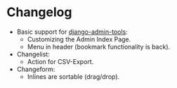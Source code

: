 # Changelog #

  * Basic support for [django-admin-tools](http://bitbucket.org/izi/django-admin-tools/wiki/Home):
    * Customizing the Admin Index Page.
    * Menu in header (bookmark functionality is back).
  * Changelist:
    * Action for CSV-Export.
  * Changeform:
    * Inlines are sortable (drag/drop).